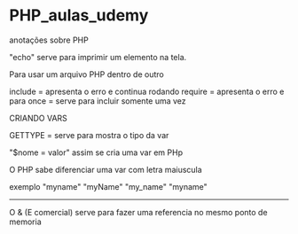 # PHP_aulas_udemy
anotações sobre PHP 

"echo" serve para imprimir um elemento na tela.

Para usar um arquivo PHP dentro de outro 

include = apresenta o erro e continua rodando 
require = apresenta o erro e para
once = serve para incluir somente uma vez


 CRIANDO VARS 
 
 
GETTYPE = serve para mostra o tipo da  var

"$nome = valor" assim se cria uma var  em PHp 

O PHP sabe diferenciar uma var com letra maiuscula

exemplo 
"myname"  "myName"
"my_name" "myname"

-------------------------------------

O &  (E comercial) serve para fazer uma referencia no mesmo ponto de memoria 
